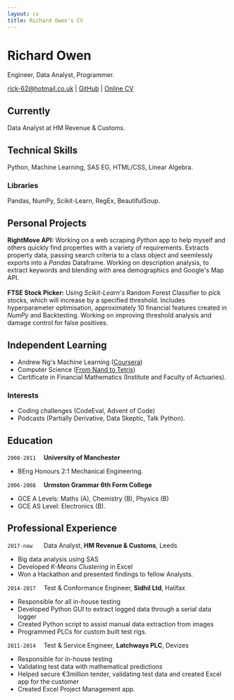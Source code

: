 ```yaml
---
layout: cv
title: Richard Owen's CV
---
```

# Richard Owen
Engineer, Data Analyst, Programmer.

<div id="webaddress">
<a href="mailto:rick-62@hotmail.co.uk">rick-62@hotmail.co.uk</a>
  | <a href="https://github.com/rick-62">GitHub</a>
  | <a href="https://rick-62.github.io/markdown-cv/">Online CV</a>
</div>


## Currently

Data Analyst at HM Revenue & Customs.

## Technical Skills

Python, Machine Learning, SAS EG, HTML/CSS, Linear Algebra.

### Libraries

Pandas, NumPy, Scikit-Learn, RegEx, BeautifulSoup.

## Personal Projects

**RightMove API:** Working on a web scraping *Python* app to help myself and others quickly find properties with a variety of requirements. Extracts property data, passing search criteria to a class object and seemlessly exports into a *Pandas* Dataframe. Working on description analysis, to extract keywords and blending with area demographics and Google's Map API.
<br><br>
**FTSE Stock Picker:** 
Using *Scikit-Learn's* Random Forest Classifier to pick stocks, which will increase by a specified threshold. Includes hyperparameter optimisation, approximately 10 financial features created in *NumPy* and Backtesting. Working on improving threshold analysis and damage control for false positives.

## Independent Learning

* Andrew Ng's Machine Learning ([Coursera](https://www.coursera.org/learn/machine-learning))
* Computer Science ([From Nand to Tetris](http://nand2tetris.org/))
* Certificate in Financial Mathematics (Institute and Faculty of Actuaries).

### Interests
* Coding challenges (CodeEval, Advent of Code)
* Podcasts (Partially Derivative, Data Skeptic, Talk Python).

## Education

`2008-2011`&emsp;
 __University of Manchester__

- BEng Honours 2:1 Mechanical Engineering.

`2006-2008`&emsp;
__Urmston Grammar 6th Form College__
- GCE A Levels: Maths (A), Chemistry (B), Physics (B)
- GCE AS Level: Electronics (B).

## Professional Experience

`2017-now `&emsp;
Data Analyst, __HM Revenue & Customs__, Leeds
* Big data analysis using SAS
* Developed *K-Means Clustering* in Excel
* Won a Hackathon and presented findings to fellow Analysts.

`2014-2017`&emsp;
Test & Conformance Engineer, __Sidhil Ltd__, Halifax
* Responsible for all in-house testing
* Developed Python GUI to extract logged data through a serial data logger
* Created Python script to assist manual data extraction from images 
* Programmed PLCs for custom built test rigs.

`2011-2014`&emsp;
Test & Service Engineer, __Latchways PLC__, Devizes
* Responsible for in-house testing
* Validating test data with mathematical predictions
* Helped secure €3million tender, validating test data and created Excel app for the customer
* Created Excel Project Management app.

<!-- ### Footer

Last updated: Jan 2018 -->


